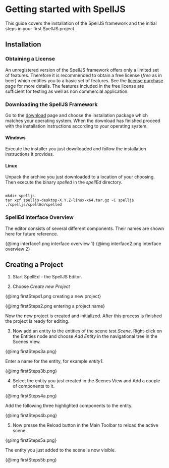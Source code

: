 # Getting started with SpellJS

This guide covers the installation of the SpellJS framework and the initial steps in your first SpellJS project.


## Installation

### Obtaining a License

An unregistered version of the SpellJS framework offers only a limited set of features. Therefore it is recommended to obtain a free license (*free* as in
beer) which entitles you to a basic set of features. See the [license purchase](http://spelljs.com/buy) page for more details. The features included in the
free license are sufficient for testing as well as non commercial application.


### Downloading the SpellJS Framework

Go to the [download](http://spelljs.com/download) page and choose the installation package which matches your operating system. When the download has
finished proceed with the installation instructions according to your operating system.


#### Windows

Execute the installer you just downloaded and follow the installation instructions it provides.


#### Linux

Unpack the archive you just downloaded to a location of your choosing. Then execute the binary *spelled* in the *spellEd* directory.

<pre><code>
mkdir spelljs
tar xzf spelljs-desktop-X.Y.Z-linux-x64.tar.gz -C spelljs
./spelljs/spellEd/spelled
</pre></code>


### SpellEd Interface Overview

The editor consists of several different components. Their names are shown here for future reference.

{@img interface1.png interface overview 1}
{@img interface2.png interface overview 2}


## Creating a Project

1. Start SpellEd - the SpellJS Editor.


2. Choose *Create new Project*

{@img firstSteps1.png creating a new project}

{@img firstSteps2.png entering a project name}

Now the new project is created and initialized. After this process is finished the project is ready for editing.


3. Now add an entity to the entities of the scene *test.Scene*. Right-click on the Entities node and choose *Add Entity* in the navigational tree in the
Scenes View.

{@img firstSteps3a.png}

Enter a name for the entity, for example *entity1*.

{@img firstSteps3b.png}


4. Select the entity you just created in the Scenes View and Add a couple of components to it.

{@img firstSteps4a.png}

Add the following three highlighted components to the entity.

{@img firstSteps4b.png}


5. Now presse the Reload button in the Main Toolbar to reload the active scene.

{@img firstSteps5a.png}

The entity you just added to the scene is now visible.

{@img firstSteps5b.png}


